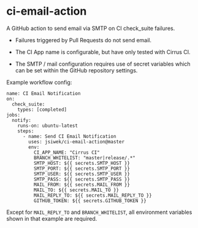 # ci-email-action
A GitHub action to send email via SMTP on CI check_suite failures.

- Failures triggered by Pull Requests do not send email.

- The CI App name is configurable, but have only tested with Cirrus CI.

- The SMTP / mail configuration requires use of secret variables which can be
  set within the GitHub repository settings.

Example workflow config:

```
name: CI Email Notification
on:
  check_suite:
    types: [completed]
jobs:
  notify:
    runs-on: ubuntu-latest
    steps:
      - name: Send CI Email Notification
        uses: jsiwek/ci-email-action@master
        env:
          CI_APP_NAME: "Cirrus CI"
          BRANCH_WHITELIST: "master|release/.*"
          SMTP_HOST: ${{ secrets.SMTP_HOST }}
          SMTP_PORT: ${{ secrets.SMTP_PORT }}
          SMTP_USER: ${{ secrets.SMTP_USER }}
          SMTP_PASS: ${{ secrets.SMTP_PASS }}
          MAIL_FROM: ${{ secrets.MAIL_FROM }}
          MAIL_TO: ${{ secrets.MAIL_TO }}
          MAIL_REPLY_TO: ${{ secrets.MAIL_REPLY_TO }}
          GITHUB_TOKEN: ${{ secrets.GITHUB_TOKEN }}
```

Except for `MAIL_REPLY_TO` and `BRANCH_WHITELIST`, all environment variables
shown in that example are required.
